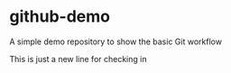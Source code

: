 # github-demo
A simple demo repository to show the basic Git workflow

This is just a new line for checking in

